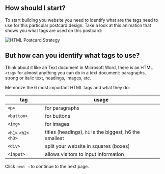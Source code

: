 ## How should I start?

To start building you website you need to identify what are the tags need to use for this particular postcard design. Take a look at this animation that shows you what tags are used on this postcard:

![HTML Postcard Strategy](https://github.com/breatheco-de/exercise-postcard/blob/learnpack/.learn/assets/strategy.gif?raw=true)

## But how can you identify what tags to use?

Think about it like an Text document in Microsoft Word, there is an HTML `<tag>` for almost anything you can do in a text document: paragraphs, strong or italic text, headings, images, etc.

Memorize the 6 most important HTML tags and what they do: 

| tag                   | usage                 |
| -----------------     | --------------------- |
| `<p>`                 | for paragraphs        |
| `<button>`            | for buttons           |
| `<img>`               | for images            |
| `<h1>` `<h2>` `<h3>`  | titles (headings), `h1` is the biggest, h6 the smallest |
| `<div>`               | split your website in squares (boxes)  |
| `<input>`             | allows visitors to input information  |

Click `next →` to continue to the next page.